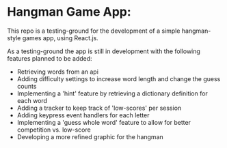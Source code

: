# Hangman Game App:

This repo is a testing-ground for the development of a simple hangman-style games app, using React.js.

As a testing-ground the app is still in development with the following features planned to be added:

- Retrieving words from an api
- Adding difficulty settings to increase word length and change the guess counts
- Implementing a 'hint' feature by retrieving a dictionary definition for each word
- Adding a tracker to keep track of 'low-scores' per session
- Adding keypress event handlers for each letter
- Implementing a 'guess whole word' feature to allow for better competition vs. low-score
- Developing a more refined graphic for the hangman
